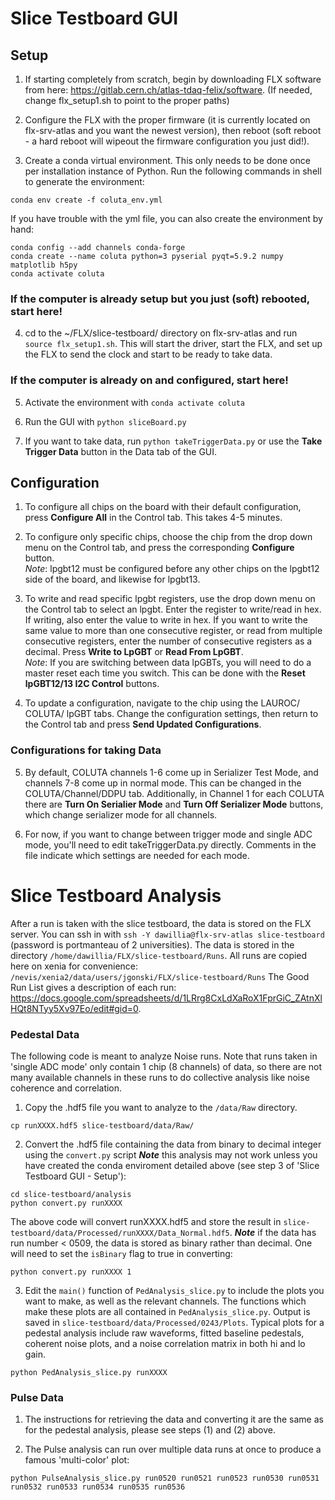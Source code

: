 # Slice Testboard GUI #

## Setup

1. If starting completely from scratch, begin by downloading FLX software from here: https://gitlab.cern.ch/atlas-tdaq-felix/software. (If needed, change flx_setup1.sh to point to the proper paths)

2. Configure the FLX with the proper firmware (it is currently located on flx-srv-atlas and you want the newest version), then reboot (soft reboot - a hard reboot will wipeout the firmware configuration you just did!). 

3. Create a conda virtual environment.  This only needs to be done once per installation instance of Python. Run the following commands in shell to generate the environment:
```
conda env create -f coluta_env.yml
```

If you have trouble with the yml file, you can also create the environment by hand:
```
conda config --add channels conda-forge
conda create --name coluta python=3 pyserial pyqt=5.9.2 numpy matplotlib h5py
conda activate coluta
```
### If the computer is already setup but you just (soft) rebooted, start here! ### 
4. cd to the ~/FLX/slice-testboard/ directory on flx-srv-atlas and run `source flx_setup1.sh`. This will start the driver, start the FLX, and set up the FLX to send the clock and start to be ready to take data.

### If the computer is already on and configured, start here! ###
5. Activate the environment with `conda activate coluta`

6. Run the GUI with `python sliceBoard.py`

7. If you want to take data, run `python takeTriggerData.py` or use the **Take Trigger Data** button in the Data tab of the GUI.


## Configuration 

1. To configure all chips on the board with their default configuration, press **Configure All** in the Control tab. This takes 4-5 minutes.

2. To configure only specific chips, choose the chip from the drop down menu on the Control tab, and press the corresponding **Configure** button. <br />
_Note_: lpgbt12 must be configured before any other chips on the lpgbt12 side of the board, and likewise for lpgbt13.

3. To write and read specific lpgbt registers, use the drop down menu on the Control tab to select an lpgbt. Enter the register to write/read in hex. If writing, also enter the value to write in hex. If you want to write the same value to more than one consecutive register, or read from multiple consecutive registers, enter the number of consecutive registers as a decimal. Press **Write to LpGBT** or **Read From LpGBT**. <br />
_Note_: If you are switching between data lpGBTs, you will need to do a master reset each time you switch. This can be done with the **Reset lpGBT12/13 I2C Control** buttons.  

4. To update a configuration, navigate to the chip using the LAUROC/ COLUTA/ lpGBT tabs. Change the configuration settings, then return to the Control tab and press **Send Updated Configurations**. 

### Configurations for taking Data ###
5. By default, COLUTA channels 1-6 come up in Serializer Test Mode, and channels 7-8 come up in normal mode. This can be changed in the COLUTA/Channel/DDPU tab. Additionally, in Channel 1 for each COLUTA there are **Turn On Serialier Mode** and **Turn Off Serializer Mode** buttons, which change serializer mode for all channels. 

6. For now, if you want to change between trigger mode and single ADC mode, you'll need to edit takeTriggerData.py directly. Comments in the file indicate which settings are needed for each mode.

# Slice Testboard Analysis #

After a run is taken with the slice testboard, the data is stored on the FLX server. You can ssh in with `ssh -Y dawillia@flx-srv-atlas slice-testboard` (password is portmanteau of 2 universities). The data is stored in the directory `/home/dawillia/FLX/slice-testboard/Runs`. 
All runs are copied here on xenia for convenience: `/nevis/xenia2/data/users/jgonski/FLX/slice-testboard/Runs`
The Good Run List gives a description of each run: https://docs.google.com/spreadsheets/d/1LRrg8CxLdXaRoX1FprGiC_ZAtnXlHQt8NTyy5Xv97Eo/edit#gid=0. 

### Pedestal Data ###

The following code is meant to analyze Noise runs. Note that runs taken in 'single ADC mode' only contain 1 chip (8 channels) of data, so there are not many available channels in these runs to do collective analysis like noise coherence and correlation. 

1. Copy the .hdf5 file you want to analyze to the `/data/Raw` directory.

```
cp runXXXX.hdf5 slice-testboard/data/Raw/
```

2. Convert the .hdf5 file containing the data from binary to decimal integer using the `convert.py` script ***Note*** this analysis may not work unless you have created the conda enviroment detailed above (see step 3 of 'Slice Testboard GUI - Setup'): 

```
cd slice-testboard/analysis
python convert.py runXXXX
```
The above code will convert runXXXX.hdf5 and store the result in `slice-testboard/data/Processed/runXXXX/Data_Normal.hdf5`. ***Note*** if the data has run number < 0509, the data is stored as binary rather than decimal. One will need to set the `isBinary` flag to true in converting:

```
python convert.py runXXXX 1
```


3. Edit the `main()` function of `PedAnalysis_slice.py` to include the plots you want to make, as well as the relevant channels. The functions which make these plots are all contained in `PedAnalysis_slice.py`. Output is saved in `slice-testboard/data/Processed/0243/Plots`. Typical plots for a pedestal analysis include raw waveforms, fitted baseline pedestals, coherent noise plots, and a noise correlation matrix in both hi and lo gain.

```
python PedAnalysis_slice.py runXXXX
```

### Pulse Data ###

1. The instructions for retrieving the data and converting it are the same as for the pedestal analysis, please see steps (1) and (2) above.

2. The Pulse analysis can run over multiple data runs at once to produce a famous 'multi-color' plot:

```
python PulseAnalysis_slice.py run0520 run0521 run0523 run0530 run0531 run0532 run0533 run0534 run0535 run0536
``` 



